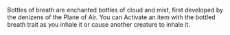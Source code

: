 Bottles of breath are enchanted bottles of cloud and mist, first developed by the denizens of the Plane of Air. You can Activate an item with the bottled breath trait as you inhale it or cause another creature to inhale it.
